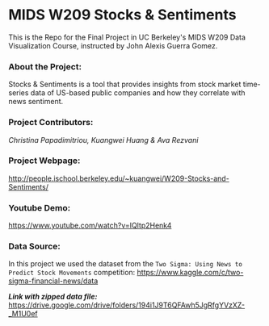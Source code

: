 # MIDS W209 Stocks & Sentiments

This is the Repo for the Final Project in UC Berkeley's MIDS W209 Data Visualization Course, instructed by John Alexis Guerra Gomez. 

### About the Project:
Stocks & Sentiments is a tool that provides insights from stock market time-series data of US-based public companies and how they correlate with news sentiment.

### Project Contributors: 
*Christina Papadimitriou, Kuangwei Huang & Ava Rezvani*

### Project Webpage:
http://people.ischool.berkeley.edu/~kuangwei/W209-Stocks-and-Sentiments/

### Youtube Demo:
https://www.youtube.com/watch?v=IQltp2Henk4

### Data Source:
In this project we used the dataset from the `Two Sigma: Using News to Predict Stock Movements` competition: 
https://www.kaggle.com/c/two-sigma-financial-news/data

_**Link with zipped data file:**_
https://drive.google.com/drive/folders/194i1J9T6QFAwh5JgRfgYVzXZ-_M1U0ef
